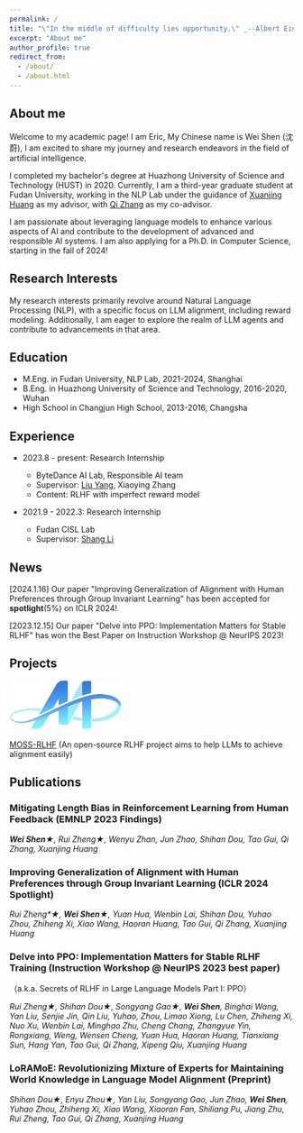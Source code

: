 ```yaml
---
permalink: /
title: "\"In the middle of difficulty lies opportunity.\" _--Albert Einstein_"
excerpt: "About me"
author_profile: true
redirect_from: 
  - /about/
  - /about.html
---
```


## About me

Welcome to my academic page! I am Eric, My Chinese name is Wei Shen (沈蔚), I am excited to share my journey and research endeavors in the field of artificial intelligence.

I completed my bachelor's degree at Huazhong University of Science and Technology (HUST) in 2020. Currently, I am a third-year graduate student at Fudan University, working in the NLP Lab under the guidance of [Xuanjing Huang](https://xuanjing-huang.github.io/) as my advisor, with [Qi Zhang](http://qizhang.info/)  as my co-advisor.

I am passionate about leveraging language models to enhance various aspects of AI and contribute to the development of advanced and responsible AI systems. I am also applying for a Ph.D. in Computer Science, starting in the fall of 2024!

## Research Interests
My research interests primarily revolve around Natural Language Processing (NLP), with a specific focus on LLM alignment, including reward modeling. Additionally, I am eager to explore the realm of LLM agents and contribute to advancements in that area.

## Education
* M.Eng. in Fudan University, NLP Lab, 2021-2024, Shanghai
  <!-- * advisor: [Xuanjing Huang](https://scholar.google.com/citations?user=AnBUn0QAAAAJ&hl=en), and co-advisor [Qi Zhang](http://qizhang.info/) and [Tao Gui](https://guitaowufeng.github.io/) -->
* B.Eng. in Huazhong University of Science and Technology, 2016-2020, Wuhan
* High School in Changjun High School, 2013-2016, Changsha

## Experience

* 2023.8 - present: Research Internship
  * ByteDance AI Lab, Responsible AI team
  * Supervisor: [Liu Yang](http://www.yliuu.com/), Xiaoying Zhang
  * Content: RLHF with imperfect reward model
 
* 2021.9 - 2022.3: Research Internship
  * Fudan CISL Lab
  * Supervisor: [Shang Li](https://scholar.google.com/citations?user=AnBUn0QAAAAJ&hl=en)
      
## News
[2024.1.16] Our paper "Improving Generalization of Alignment with Human Preferences through Group Invariant Learning" has been accepted for **spotlight**(5%) on ICLR 2024!

[2023.12.15] Our paper "Delve into PPO: Implementation Matters for Stable RLHF" has won the Best Paper on Instruction Workshop @ NeurIPS 2023!

## Projects
<img src="../images/moss_logo.png" width="200">

[MOSS-RLHF](https://openlmlab.github.io/MOSS-RLHF/) (An open-source RLHF project aims to help LLMs to achieve alignment easily)


## Publications
### Mitigating Length Bias in Reinforcement Learning from Human Feedback (EMNLP 2023 Findings)

_**Wei Shen**&#9733;, Rui Zheng&#9733;, Wenyu Zhan, Jun Zhao, Shihan Dou, Tao Gui, Qi Zhang, Xuanjing Huang_

### Improving Generalization of Alignment with Human Preferences through Group Invariant Learning (ICLR 2024 Spotlight)

_Rui Zheng*&#9733;, **Wei Shen**&#9733;, Yuan Hua, Wenbin Lai,  Shihan Dou, Yuhao Zhou, Zhiheng Xi, Xiao Wang, Haoran Huang, Tao Gui, Qi Zhang, Xuanjing Huang_

### Delve into PPO: Implementation Matters for Stable RLHF Training (Instruction Workshop @ NeurIPS 2023 best paper)
（a.k.a. Secrets of RLHF in Large Language Models Part I: PPO）

_Rui Zheng&#9733;, Shihan Dou&#9733;, Songyang Gao&#9733;, **Wei Shen**, Binghai Wang, Yan Liu, Senjie Jin, Qin Liu, Yuhao, Zhou, Limao Xiong, Lu Chen, Zhiheng Xi, Nuo Xu, Wenbin Lai, Minghao Zhu, Cheng Chang, Zhangyue Yin, Rongxiang, Weng, Wensen Cheng, Yuan Hua, Haoran Huang, Tianxiang Sun, Hang Yan, Tao Gui, Qi Zhang, Xipeng Qiu, Xuanjing Huang_


### LoRAMoE: Revolutionizing Mixture of Experts for Maintaining World Knowledge in Language Model Alignment (Preprint)

_Shihan Dou&#9733;, Enyu Zhou&#9733;, Yan Liu, Songyang Gao, Jun Zhao, **Wei Shen**, Yuhao Zhou, Zhiheng Xi, Xiao Wang, Xiaoran Fan, Shiliang Pu, Jiang Zhu, Rui Zheng, Tao Gui, Qi Zhang, Xuanjing Huang_
